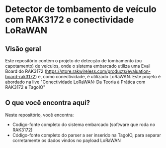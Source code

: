 # Detector de tombamento de veículo com RAK3172 e conectividade LoRaWAN

## Visão geral

Este repositório contém o projeto de detecção de tombamento (ou capotamento) de veículos, onde o sistema embarcado utiliza uma Eval Board do RAK3172 (https://store.rakwireless.com/products/evaluation-board-rak3172) e, como conectividade, é utilizado LoRaWAN. Este projeto é abordado na live "Conectividade LoRaWAN: Da Teoria à Prática com RAK3172 e TagoIO"

## O que você encontra aqui?

Neste repositório, você encontra:

* Codigo-fonte completo do sistema embarcado (software que roda no RAK3172)
* Código-fonte completo do parser a ser inserido na TagoIO, para separar corretamente os dados vindos no payload LoRaWAN